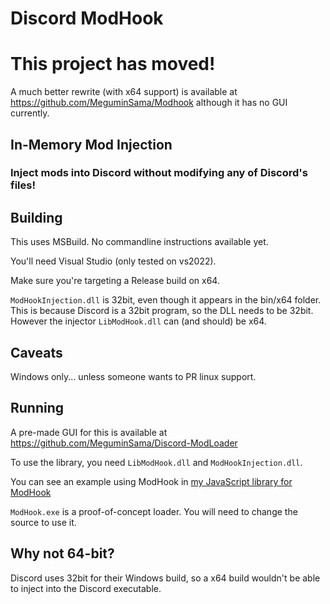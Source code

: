 # Discord ModHook

# This project has moved!

A much better rewrite (with x64 support) is available at https://github.com/MeguminSama/Modhook although it has no GUI currently.


## In-Memory Mod Injection

### Inject mods into Discord without modifying any of Discord's files!

## Building

This uses MSBuild. No commandline instructions available yet.

You'll need Visual Studio (only tested on vs2022).

Make sure you're targeting a Release build on x64.

`ModHookInjection.dll` is 32bit, even though it appears in the bin/x64 folder.
This is because Discord is a 32bit program, so the DLL needs to be 32bit.
However the injector `LibModHook.dll` can (and should) be x64.

## Caveats

Windows only... unless someone wants to PR linux support.

## Running

A pre-made GUI for this is available at https://github.com/MeguminSama/Discord-ModLoader

To use the library, you need `LibModHook.dll` and `ModHookInjection.dll`.

You can see an example using ModHook in [my JavaScript library for ModHook](https://github.com/MeguminSama/Discord-Modhook-JS)

`ModHook.exe` is a proof-of-concept loader. You will need to change the source to use it.

## Why not 64-bit?

Discord uses 32bit for their Windows build, so a x64 build wouldn't be able to inject into the Discord executable.
